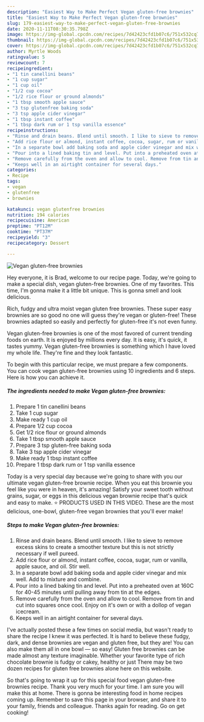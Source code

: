 ```yaml
---
description: "Easiest Way to Make Perfect Vegan gluten-free brownies"
title: "Easiest Way to Make Perfect Vegan gluten-free brownies"
slug: 179-easiest-way-to-make-perfect-vegan-gluten-free-brownies
date: 2020-11-11T08:30:35.798Z
image: https://img-global.cpcdn.com/recipes/7d42423cfd1b07c6/751x532cq70/vegan-gluten-free-brownies-recipe-main-photo.jpg
thumbnail: https://img-global.cpcdn.com/recipes/7d42423cfd1b07c6/751x532cq70/vegan-gluten-free-brownies-recipe-main-photo.jpg
cover: https://img-global.cpcdn.com/recipes/7d42423cfd1b07c6/751x532cq70/vegan-gluten-free-brownies-recipe-main-photo.jpg
author: Myrtle Woods
ratingvalue: 5
reviewcount: 7
recipeingredient:
- "1 tin canellini beans"
- "1 cup sugar"
- "1 cup oil"
- "1/2 cup cocoa"
- "1/2 rice flour or ground almonds"
- "1 tbsp smooth apple sauce"
- "3 tsp glutenfree baking soda"
- "3 tsp apple cider vinegar"
- "1 tbsp instant coffee"
- "1 tbsp dark rum or 1 tsp vanilla essence"
recipeinstructions:
- "Rinse and drain beans. Blend until smooth. I like to sieve to remove excess skins to create a smoother texture but this is not strictly necessary if well pureed."
- "Add rice flour or almond, instant coffee, cocoa, sugar, rum or vanilla, apple sauce, and oil. Stir well."
- "In a separate bowl add baking soda and apple cider vinegar and mix well. Add to mixture and combine."
- "Pour into a lined baking tin and level. Put into a preheated oven at 160C for 40-45 minutes until pulling away from tin at the edges."
- "Remove carefully from the oven and allow to cool. Remove from tin and cut into squares once cool. Enjoy on it&#39;s own or with a dollop of vegan icecream."
- "Keeps well in an airtight container for several days."
categories:
- Recipe
tags:
- vegan
- glutenfree
- brownies

katakunci: vegan glutenfree brownies 
nutrition: 194 calories
recipecuisine: American
preptime: "PT12M"
cooktime: "PT37M"
recipeyield: "3"
recipecategory: Dessert

---
```



![Vegan gluten-free brownies](https://img-global.cpcdn.com/recipes/7d42423cfd1b07c6/751x532cq70/vegan-gluten-free-brownies-recipe-main-photo.jpg)

Hey everyone, it is Brad, welcome to our recipe page. Today, we're going to make a special dish, vegan gluten-free brownies. One of my favorites. This time, I'm gonna make it a little bit unique. This is gonna smell and look delicious.

Rich, fudgy and ultra moist vegan gluten free brownies. These super easy brownies are so good no one will guess they&#39;re vegan or gluten-free! These brownies adapted so easily and perfectly for gluten-free it&#39;s not even funny.

Vegan gluten-free brownies is one of the most favored of current trending foods on earth. It is enjoyed by millions every day. It is easy, it's quick, it tastes yummy. Vegan gluten-free brownies is something which I have loved my whole life. They're fine and they look fantastic.


To begin with this particular recipe, we must prepare a few components. You can cook vegan gluten-free brownies using 10 ingredients and 6 steps. Here is how you can achieve it.

<!--inarticleads1-->

##### The ingredients needed to make Vegan gluten-free brownies:

1. Prepare 1 tin canellini beans
1. Take 1 cup sugar
1. Make ready 1 cup oil
1. Prepare 1/2 cup cocoa
1. Get 1/2 rice flour or ground almonds
1. Take 1 tbsp smooth apple sauce
1. Prepare 3 tsp gluten-free baking soda
1. Take 3 tsp apple cider vinegar
1. Make ready 1 tbsp instant coffee
1. Prepare 1 tbsp dark rum or 1 tsp vanilla essence


Today is a very special day because we&#39;re going to share with you our ultimate vegan gluten-free brownie recipe. When you eat this brownie you feel like you were in heaven, it&#39;s amazing! Satisfy your sweet tooth without grains, sugar, or eggs in this delicious vegan brownie recipe that&#39;s quick and easy to make. ⭐️ PRODUCTS USED IN THIS VIDEO. These are the most delicious, one-bowl, gluten-free vegan brownies that you&#39;ll ever make! 

<!--inarticleads2-->

##### Steps to make Vegan gluten-free brownies:

1. Rinse and drain beans. Blend until smooth. I like to sieve to remove excess skins to create a smoother texture but this is not strictly necessary if well pureed.
1. Add rice flour or almond, instant coffee, cocoa, sugar, rum or vanilla, apple sauce, and oil. Stir well.
1. In a separate bowl add baking soda and apple cider vinegar and mix well. Add to mixture and combine.
1. Pour into a lined baking tin and level. Put into a preheated oven at 160C for 40-45 minutes until pulling away from tin at the edges.
1. Remove carefully from the oven and allow to cool. Remove from tin and cut into squares once cool. Enjoy on it&#39;s own or with a dollop of vegan icecream.
1. Keeps well in an airtight container for several days.


I&#39;ve actually posted these a few times on social media, but wasn&#39;t ready to share the recipe I knew it was perfected. It is hard to believe these fudgy, dark, and dense brownies are vegan and gluten free, but they are! You can also make them all in one bowl — so easy! Gluten free brownies can be made almost any texture imaginable. Whether your favorite type of rich chocolate brownie is fudgy or cakey, healthy or just There may be two dozen recipes for gluten free brownies alone here on this website. 

So that's going to wrap it up for this special food vegan gluten-free brownies recipe. Thank you very much for your time. I am sure you will make this at home. There is gonna be interesting food in home recipes coming up. Remember to save this page in your browser, and share it to your family, friends and colleague. Thanks again for reading. Go on get cooking!
